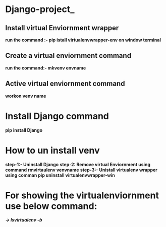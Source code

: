 # Django-project_


## Install virtual Enviornment wrapper
**run the command :- pip istall virtualenvwrapper-env  on window terminal**

## Create a virtual enviornment  command
 **run the command:- mkvenv envname**

## Active virtual enviornment command
**workon venv name**

# Install Django command

**pip install Django**

# How to un install  venv
**step-1:- Uninstall Django**
**step-2: Remove virtual Enviornment using command rmvirtaulenv venvname**
**step-3:- Unistall virtualenv wrapper using comman pip uninstall virtualenvwrapper-win**


# For showing the virtualenviornment use below command:
***-> lsvirtualenv -b***